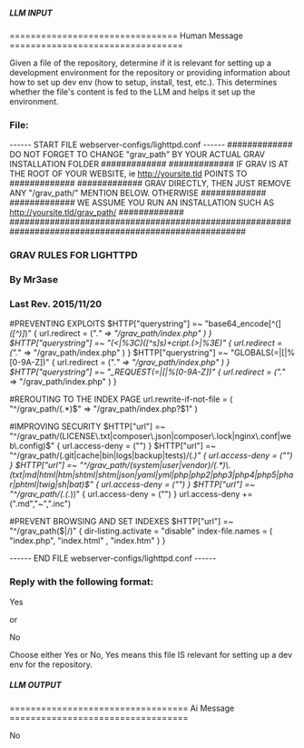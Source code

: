 ##### LLM INPUT #####
================================ Human Message =================================

Given a file of the repository, determine if it is relevant for setting up a development environment for the repository or providing information about how to set up dev env (how to setup, install, test, etc.). This determines whether the file's content is fed to the LLM and helps it set up the environment.

### File:
------ START FILE webserver-configs/lighttpd.conf ------
############# DO NOT FORGET TO CHANGE "grav_path" BY YOUR ACTUAL GRAV INSTALLATION FOLDER #############
############# IF GRAV IS AT THE ROOT OF YOUR WEBSITE, ie http://yoursite.tld POINTS TO    #############
############# GRAV DIRECTLY, THEN JUST REMOVE ANY "/grav_path/" MENTION BELOW. OTHERWISE  #############
############# WE ASSUME YOU RUN AN INSTALLATION SUCH AS http://yoursite.tld/grav_path/    #############
#######################################################################################################
### GRAV RULES FOR LIGHTTPD ###
###        By Mr3ase        ###
###  Last Rev. 2015/11/20   ###

#PREVENTING EXPLOITS
$HTTP["querystring"] =~ "base64_encode[^(]*\([^)]*\)" {
    url.redirect = (".*" => "/grav_path/index.php"       )
}
$HTTP["querystring"] =~ "(<|%3C)([^s]*s)+cript.*(>|%3E)" {
    url.redirect = (".*" => "/grav_path/index.php" )
}
$HTTP["querystring"] =~ "GLOBALS(=|\[|\%[0-9A-Z])" {
    url.redirect = (".*" => "/grav_path/index.php" )
}
$HTTP["querystring"] =~ "_REQUEST(=|\[|\%[0-9A-Z])" {
    url.redirect = (".*" => "/grav_path/index.php" )
}

#REROUTING TO THE INDEX PAGE
url.rewrite-if-not-file = (
    "^/grav_path/(.*)$" => "/grav_path/index.php?$1"
)

#IMPROVING SECURITY
$HTTP["url"] =~ "^/grav_path/(LICENSE\.txt|composer\.json|composer\.lock|nginx\.conf|web\.config)$" {
    url.access-deny = ("")
}
$HTTP["url"] =~ "^/grav_path/(\.git|cache|bin|logs|backup|tests)/(.*)" {
    url.access-deny = ("")
}
$HTTP["url"] =~ "^/grav_path/(system|user|vendor)/(.*)\.(txt|md|html|htm|shtml|shtm|json|yaml|yml|php|php2|php3|php4|php5|phar|phtml|twig|sh|bat)$" {
    url.access-deny = ("")
}
$HTTP["url"] =~ "^/grav_path/(\.(.*))" {
    url.access-deny = ("")
}
url.access-deny += (".md","~",".inc")

#PREVENT BROWSING AND SET INDEXES
$HTTP["url"] =~ "^/grav_path($|/)" {
    dir-listing.activate = "disable"
    index-file.names = ( "index.php", "index.html" , "index.htm" )
}

------ END FILE webserver-configs/lighttpd.conf ------

### Reply with the following format:

<rel>Yes</rel>

or

<rel>No</rel>

Choose either Yes or No, Yes means this file IS relevant for setting up a dev env for the repository.

##### LLM OUTPUT #####
================================== Ai Message ==================================

<rel>No</rel>